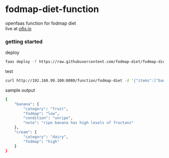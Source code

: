 # fodmap-diet-function
openfaas function for fodmap diet   
live at [o6s.io](https://s8sg.o6s.io/fodmap-diet)

### getting started
deploy
```bash
faas deploy -f https://raw.githubusercontent.com/fodmap-diet/fodmap-diet-function/master/stack.yml
```
test
```bash
curl http://192.168.99.100:8080/function/fodmap-diet -d '{"items":["banana","cream"]}'
```
sample output
```bash
{
    "banana": {
        "category": "fruit",
        "fodmap": "low",
        "condition": "unripe",
        "note": "ripe banana has high levels of fructans"
    },
    "cream": {
        "category": "dairy",
        "fodmap": "high"
    }
}
```
